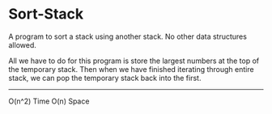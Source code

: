 # Sort-Stack
A program to sort a stack using another stack. No other data structures allowed.

All we have to do for this program is store the largest numbers at the top of the temporary stack. Then when we have finished iterating through entire stack, we can pop the temporary stack back into the first.
***
O(n^2) Time 
O(n) Space
